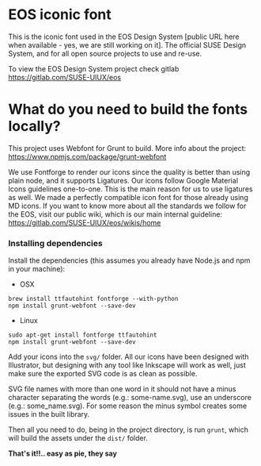 # EOS iconic font

This is the iconic font used in the EOS Design System [public URL here when available - yes, we are still working on it]. The official SUSE Design System, and for all open source projects to use and re-use.

To view the EOS Design System project check gitlab https://gitlab.com/SUSE-UIUX/eos

# What do you need to build the fonts locally?

This project uses Webfont for Grunt to build. More info about the project: https://www.npmjs.com/package/grunt-webfont

We use Fontforge to render our icons since the quality is better than using plain node, and it supports Ligatures.
Our icons follow Google Material Icons guidelines one-to-one. This is the main reason for us to use ligatures as well. We made a perfectly compatible icon font for those already using MD icons.
If you want to know more about all the standards we follow for the EOS, visit our public wiki, which is our main internal guideline: https://gitlab.com/SUSE-UIUX/eos/wikis/home

### Installing dependencies

Install the dependencies (this assumes you already have Node.js and npm in your machine):

- OSX

```
brew install ttfautohint fontforge --with-python
npm install grunt-webfont --save-dev
```

- Linux

```
sudo apt-get install fontforge ttfautohint
npm install grunt-webfont --save-dev
```

Add your icons into the `svg/` folder. All our icons have been designed with Illustrator, but designing with any tool like Inkscape will work as well, just make sure the exported SVG code is as clean as possible.

SVG file names with more than one word in it should not have a minus character separating the words (e.g.: some-name.svg), use an underscore (e.g.: some_name.svg). For some reason the minus symbol creates some issues in the built library.

Then all you need to do, being in the project directory, is run `grunt`, which will build the assets under the `dist/` folder.

**That's it!!.. easy as pie, they say**
